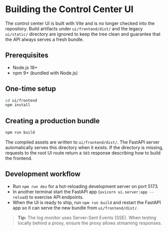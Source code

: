 # Building the Control Center UI

The control center UI is built with Vite and is no longer checked into the repository. Build artifacts under `ui/frontend/dist/` and the legacy `ui/static/` directory are ignored to keep the tree clean and guarantee that the API always serves a fresh bundle.

## Prerequisites

- Node.js 18+
- npm 9+ (bundled with Node.js)

## One-time setup

```bash
cd ui/frontend
npm install
```

## Creating a production bundle

```bash
npm run build
```

The compiled assets are written to `ui/frontend/dist/`. The FastAPI server automatically serves this directory when it exists. If the directory is missing, requests to the root UI route return a `503` response describing how to build the frontend.

## Development workflow

- Run `npm run dev` for a hot-reloading development server on port 5173.
- In another terminal start the FastAPI app (`uvicorn ui.server:app --reload`) to exercise API endpoints.
- When the UI is ready to ship, run `npm run build` and restart the FastAPI app so it can serve the new bundle from `ui/frontend/dist/`.

> **Tip:** The log monitor uses Server-Sent Events (SSE). When testing locally behind a proxy, ensure the proxy allows streaming responses.

